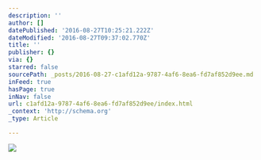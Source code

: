 ```yaml
---
description: ''
author: []
datePublished: '2016-08-27T10:25:21.222Z'
dateModified: '2016-08-27T09:37:02.770Z'
title: ''
publisher: {}
via: {}
starred: false
sourcePath: _posts/2016-08-27-c1afd12a-9787-4af6-8ea6-fd7af852d9ee.md
inFeed: true
hasPage: true
inNav: false
url: c1afd12a-9787-4af6-8ea6-fd7af852d9ee/index.html
_context: 'http://schema.org'
_type: Article

---
```

![](https://the-grid-user-content.s3-us-west-2.amazonaws.com/86db2bd1-ca4d-452a-95a5-e0bac5a96ec7.jpg)